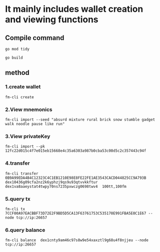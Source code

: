 # It mainly includes wallet creation and viewing functions

## Compile command
`
go mod tidy
`

`go build
`

## method

### 1.create wallet
`fm-cli create`

### 2.View mnemonics
`fm-cli import --seed "absurd mixture rural brick snow stumble gadget walk noodle pause like run"`


### 3.View privateKey
`fm-cli import --pk 12fc22d015c4f7e015eb15668e4c35a6303a987b0cba53c00d5c2c357443c94f`

### 4.transfer
`fm-cli transfer 0B9A99EDA4B4C12323C4C1EB1210E98E8FE22FE1AE3543CACD044825CC9A793B  dex10436g09cfa2nz2k6yphzj9qs9u93qtvvkkftur  dex1va8aaeystat4twpy70ns7235pxwczg0698twv4  100tt,100fm`

### 5.query tx
`fm-cli tx 7CCF00A97EACBBF73D72E2F9BD5D5CA13F63761753C535170E991FBA5E0C1E67 --node tcp://ip:26657`

### 6.query balance
`fm-cli balance  dex1cnty9am46c97s8w9e54xaxztl9g68u4f8njjeu --node tcp://ip:26657`
